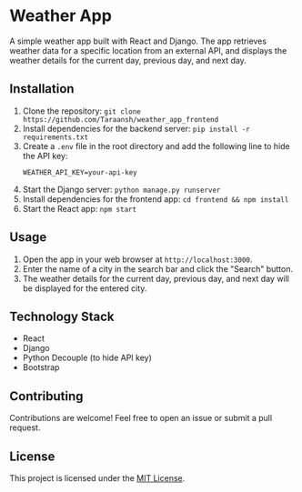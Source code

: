 # Weather App

A simple weather app built with React and Django. The app retrieves weather data for a specific location from an external API, and displays the weather details for the current day, previous day, and next day.

## Installation

1. Clone the repository: `git clone https://github.com/Taraansh/weather_app_frontend`
2. Install dependencies for the backend server: `pip install -r requirements.txt`
3. Create a `.env` file in the root directory and add the following line to hide the API key:
   ```
   WEATHER_API_KEY=your-api-key
   ```
4. Start the Django server: `python manage.py runserver`
5. Install dependencies for the frontend app: `cd frontend && npm install`
6. Start the React app: `npm start`

## Usage

1. Open the app in your web browser at `http://localhost:3000`.
2. Enter the name of a city in the search bar and click the "Search" button.
3. The weather details for the current day, previous day, and next day will be displayed for the entered city.

## Technology Stack

- React
- Django
- Python Decouple (to hide API key)
- Bootstrap

## Contributing

Contributions are welcome! Feel free to open an issue or submit a pull request.

## License

This project is licensed under the [MIT License](https://opensource.org/licenses/MIT).